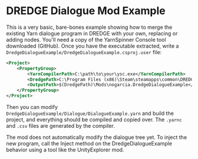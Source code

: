 # DREDGE Dialogue Mod Example

This is a very basic, bare-bones example showing how to merge the existing Yarn dialogue program in DREDGE with your own, replacing or adding nodes. You'll need a copy of the YarnSpinner Console tool downloaded (GitHub). Once you have the executable extracted, write a `DredgeDialogueExample/DredgeDialogueExample.csproj.user` file:

```xml
<Project>
    <PropertyGroup>
        <YarnCompilerPath>C:\path\to\your\ysc.exe</YarnCompilerPath>
        <DredgePath>C:\Program Files (x86)\Steam\steamapps\common\DREDGE</DredgePath>
        <OutputPath>$(DredgePath)\Mods\nogarcia.DredgeDialogueExample</OutputPath>
    </PropertyGroup>
</Project>
```

Then you can modify `DredgeDialogueExample/Dialogue/DialogueExample.yarn` and build the project, and everything should be compiled and copied over. The `.yarnc` and `.csv` files are generated by the compiler.

The mod does not automatically modify the dialogue tree yet. To inject the new program, call the Inject method on the DredgeDialogueExample behavior using a tool like the UnityExplorer mod.

